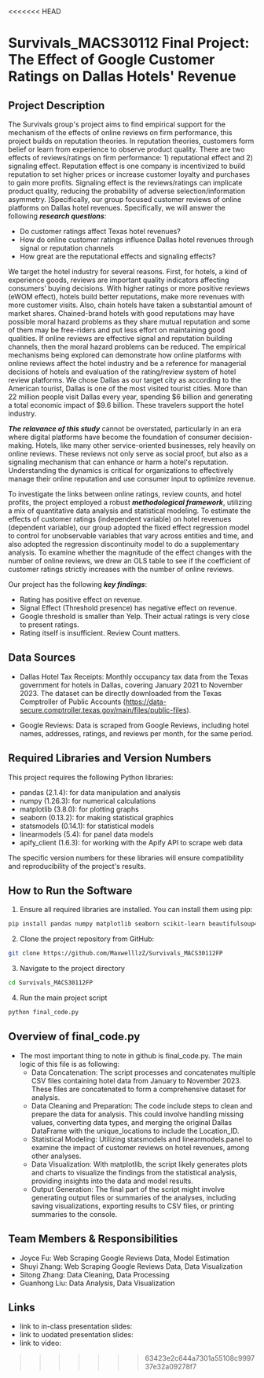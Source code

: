 <<<<<<< HEAD

# Survivals_MACS30112 Final Project: The Effect of Google Customer Ratings on Dallas Hotels' Revenue


## Project Description
The Survivals group's project aims to find empirical support for the mechanism of the effects of online reviews on firm performance, this project builds on reputation theories. In reputation theories, customers form belief or learn from experience to observe product quality. There are two effects of reviews/ratings on firm performance: 1) reputational effect and 2) signaling effect. Reputation effect is one company is incentivized to build reputation to set higher prices or increase customer loyalty and purchases to gain more profits. Signaling effect is the reviews/ratings can implicate product quality, reducing the probability of adverse selection/information asymmetry.
]Specifically, our group focused customer reviews of online platforms on Dallas hotel revenues. Specifically, we will answer the following ***research questions***:

- Do customer ratings affect Texas hotel revenues?
- How do online customer ratings influence Dallas hotel revenues through signal or reputation channels
- How great are the reputational effects and signaling effects?

We target the hotel industry for several reasons. First, for hotels, a kind of experience goods, reviews are important quality indicators affecting consumers’ buying decisions. With higher ratings or more positive reviews (eWOM effect), hotels build better reputations, make more revenues with more customer visits. Also, chain hotels have taken a substantial amount of market shares. Chained-brand hotels with good reputations may have possible moral hazard problems as they share mutual reputation and some of them may be free-riders and put less effort on maintaining good qualities. If online reviews are effective signal and reputation building channels, then the moral hazard problems can be reduced. The empirical mechanisms being explored can demonstrate how online platforms with online reviews affect the hotel industry and be a reference for managerial decisions of hotels and evaluation of the rating/review system of hotel review platforms. We chose Dallas as our target city as according to the American tourist, Dallas is one of the most visited tourist cities. More than 22 million people visit Dallas every year, spending $6 billion and generating a total economic impact of $9.6 billion. These travelers support the hotel industry.

***The relavance of this study*** cannot be overstated, particularly in an era where digital platforms have become the foundation of consumer decision-making. Hotels, like many other service-oriented businesses, rely heavily on online reviews. These reviews not only serve as social proof, but also as a signaling mechanism that can enhance or harm a hotel's reputation. Understanding the dynamics is critical for organizations to effectively manage their online reputation and use consumer input to optimize revenue.

To investigate the links between online ratings, review counts, and hotel profits, the project employed a robust ***methodological framework***, utilizing a mix of quantitative data analysis and statistical modeling. To estimate the effects of customer ratings (independent variable) on hotel revenues (dependent variable), our group adopted the fixed effect regression model to control for unobservable variables that vary across entities and time, and also adopted the regression discontinuity model to do a supplementary analysis. To examine whether the magnitude of the effect changes with the number of online reviews, we drew an OLS table to see if the coefficient of customer ratings strictly increases with the number of online reviews.

Our project has the following ***key findings***:
- Rating has positive effect on revenue.
- Signal Effect (Threshold presence) has negative effect on revenue.
- Google threshold is smaller than Yelp. Their actual ratings is very close to present ratings.
- Rating itself is insufficient. Review Count matters.



## Data Sources
- Dallas Hotel Tax Receipts: Monthly occupancy tax data from the Texas government for hotels in Dallas, covering January 2021 to November 2023. The dataset can be directly downloaded from the Texas Comptroller of Public Accounts (https://data-secure.comptroller.texas.gov/main/files/public-files).

- Google Reviews: Data is scraped from Google Reviews, including hotel names, addresses, ratings, and reviews per month, for the same period.


## Required Libraries and Version Numbers
This project requires the following Python libraries:

- pandas (2.1.4): for data manipulation and analysis
- numpy (1.26.3): for numerical calculations
- matplotlib (3.8.0): for plotting graphs
- seaborn (0.13.2): for making statistical graphics
- statsmodels (0.14.1): for statistical models
- linearmodels (5.4): for panel data models
- apify_client (1.6.3): for working with the Apify API to scrape web data

The specific version numbers for these libraries will ensure compatibility and reproducibility of the project's results.


## How to Run the Software
1. Ensure all required libraries are installed. You can install them using pip:
```bash
pip install pandas numpy matplotlib seaborn scikit-learn beautifulsoup4
```

2. Clone the project repository from GitHub:
```bash
git clone https://github.com/MaxwelllzZ/Survivals_MACS30112FP
```

3. Navigate to the project directory
```bash
cd Survivals_MACS30112FP
```

4. Run the main project script
```bash
python final_code.py
```


## Overview of final_code.py
- The most important thing to note in github is final_code.py. The main logic of this file is as following:
  - Data Concatenation: The script processes and concatenates multiple CSV files containing hotel data from January to November 2023. These files are concatenated to form a comprehensive dataset for analysis.
  - Data Cleaning and Preparation: The code include steps to clean and prepare the data for analysis. This could involve handling missing values, converting data types, and merging the original Dallas DataFrame with the unique_locations to include the Location_ID.
  - Statistical Modeling: Utilizing statsmodels and linearmodels.panel to examine the impact of customer reviews on hotel revenues, among other analyses.
  - Data Visualization: With matplotlib, the script likely generates plots and charts to visualize the findings from the statistical analysis, providing insights into the data and model results.
   - Output Generation: The final part of the script might involve generating output files or summaries of the analyses, including saving visualizations, exporting results to CSV files, or printing summaries to the console.


## Team Members & Responsibilities
- Joyce Fu: Web Scraping Google Reviews Data, Model Estimation
- Shuyi Zhang: Web Scraping Google Reviews Data, Data Visualization
- Sitong Zhang: Data Cleaning, Data Processing
- Guanhong Liu: Data Analysis, Data Visualization


## Links
- link to in-class presentation slides:
- link to uodated presentation slides:
- link to video:
>>>>>>> 63423e2c644a7301a55108c999737e32a09278f7
